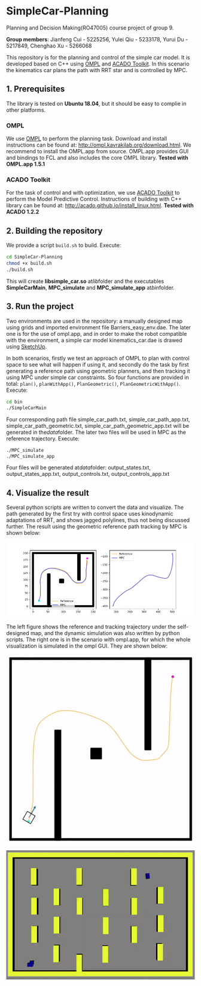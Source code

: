 # SimpleCar-Planning
Planning and Decision Making(RO47005) course project of group 9.

**Group members**: Jianfeng Cui - 5225256, Yulei Qiu - 5233178, Yurui Du - 5217849, Chenghao Xu - 5266068

This repository is for the planning and control of the simple car model. It is developed based on C++ using [OMPL](http://ompl.kavrakilab.org/) and [ACADO Toolkit](http://acado.github.io/). In this scenario the kinematics car plans the path with RRT star and is controlled by MPC.

## 1. Prerequisites
The library is tested on **Ubuntu 18.04**, but it should be easy to complie in other platforms.
### OMPL
We use [OMPL](http://ompl.kavrakilab.org/) to perform the planning task. Download and install instructions can be found at: http://ompl.kavrakilab.org/download.html. We recommend to install the OMPL.app from source. OMPL.app provides GUI and bindings to FCL and also includes the core OMPL library. **Tested with OMPL.app 1.5.1**

### ACADO Toolkit
For the task of control and with optimization, we use [ACADO Toolkit](http://acado.github.io/) to perform the Model Predictive Control. Instructions of building with C++ library can be found at: http://acado.github.io/install_linux.html. **Tested with ACADO 1.2.2**

## 2. Building the repository
We provide a script `build.sh` to build. Execute:
```bash
cd SimpleCar-Planning
chmod +x build.sh
./build.sh
```
This will create **libsimple_car.so** at*lib*folder and the executables **SimpleCarMain**, **MPC_simulate** and **MPC_simulate_app** at*bin*folder. 

## 3. Run the project
Two environments are used in the repository: a manually designed map using grids and imported environment file Barriers_easy_env.dae. The later one is for the use of ompl.app, and in order to make the robot compatible with the environment, a simple car model kinematics_car.dae is drawed using [SketchUp](https://app.sketchup.com/app).

In both scenarios, firstly we test an approach of OMPL to plan with control space to see what will happen if using it, and secondly do the task by first generating a reference path using geometric planners, and then tracking it using MPC under simple car constraints. So four functions are provided in total: `plan()`, `planWithApp()`, `PlanGeometric()`, `PlanGeometricWithApp()`. Execute:
```bash
cd bin
./SimpleCarMain
```
Four corresponding path file simple_car_path.txt, simple_car_path_app.txt, simple_car_path_geometric.txt, simple_car_path_geometric_app.txt will be generated in the*data*folder. The later two files will be used in MPC as the reference trajectory. Execute:
```
./MPC_simulate
./MPC_simulate_app
```
Four files will be generated at*data*folder: output_states.txt, output_states_app.txt, output_controls.txt, output_controls_app.txt

## 4. Visualize the result

Several python scripts are written to convert the data and visualize. The path generated by the first try with control space uses kinodynamic adaptations of RRT, and shows jagged polylines, thus not being discussed further. The result using the geometric reference path tracking by MPC is shown below:

![path](README.assets/path.png)

The left figure shows the reference and tracking trajectory under the self-designed map, and the dynamic simulation was also written by python scripts. The right one is in the scenario with ompl.app, for which the whole visualization is simulated in the ompl GUI. They are shown below:

![tracking](README.assets/tracking.gif)

![tracking_app](README.assets/tracking_app.gif)
